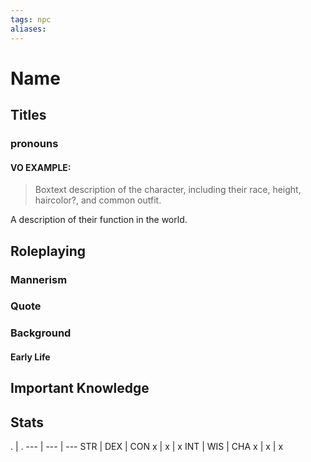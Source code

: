 ```yaml
---
tags: npc
aliases:
---
```

# Name
## Titles
### pronouns
#### VO EXAMPLE:

> Boxtext description of the character, including their race, height, haircolor?, and common outfit.

A description of their function in the world.
## Roleplaying
### Mannerism
### Quote
### Background
#### Early Life
## Important Knowledge
## Stats
. | . 
--- | --- | ---
STR | DEX | CON
x | x | x
INT | WIS | CHA
x | x | x